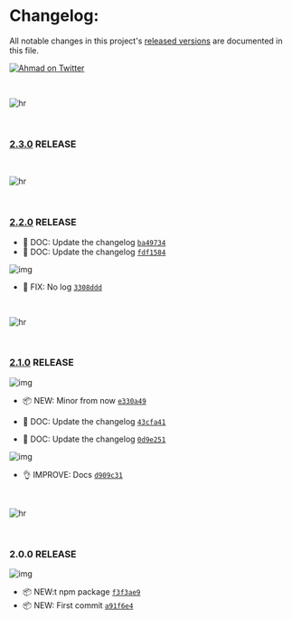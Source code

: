 # Changelog:

All notable changes in this project's [released versions](https://github.com/ahmadawais/shades-of-purple-vscode/releases) are documented in this file.

[![Ahmad on Twitter](https://img.shields.io/twitter/follow/mrahmadawais.svg?style=social&label=Follow%20@MrAhmadAwais)](https://twitter.com/mrahmadawais/)

<br>

![hr](https://on.ahmda.ws/t6N5/c)

<br>

### [2.3.0](https://github.com/ahmadawais/ClearConsole/compare/2.3.0...2.3.0) RELEASE

<br>

![hr](https://on.ahmda.ws/t6N5/c)

<br>

### [2.2.0](https://github.com/ahmadawais/ClearConsole/compare/2.1.0...2.2.0) RELEASE

-  📖 DOC: Update the changelog [`ba49734`](https://github.com/ahmadawais/ClearConsole/commit/ba4973417c579586ef34b8ec3cf165286c1d55ee)
-  📖 DOC: Update the changelog [`fdf1584`](https://github.com/ahmadawais/ClearConsole/commit/fdf1584e81f953470057a41cb4b8c7a8d1dcb4f6)

![img](https://on.ahmda.ws/t5Xs/c)

- 🐛 FIX: No log [`3308ddd`](https://github.com/ahmadawais/ClearConsole/commit/3308dddd27383ebc664600d2a410dd45a5d929c7)

<br>

![hr](https://on.ahmda.ws/t6N5/c)

<br>

### [2.1.0](https://github.com/ahmadawais/ClearConsole/compare/2.0.0...2.1.0) RELEASE

![img](https://on.ahmda.ws/t5AU/c)

- 📦 NEW: Minor from now [`e330a49`](https://github.com/ahmadawais/ClearConsole/commit/e330a49f287b501334f834a2649f32a172c72fd7)

-  📖 DOC: Update the changelog [`43cfa41`](https://github.com/ahmadawais/ClearConsole/commit/43cfa412338a7ff37464eb836c846bc1b809885a)
-  📖 DOC: Update the changelog [`0d9e251`](https://github.com/ahmadawais/ClearConsole/commit/0d9e251b5da89012d0551e3683ffc721c5c18e88)

![img](https://on.ahmda.ws/t77b/c)

- 👌 IMPROVE: Docs [`d909c31`](https://github.com/ahmadawais/ClearConsole/commit/d909c31c34223c9327d286297fc748c399d6757c)

<br>

![hr](https://on.ahmda.ws/t6N5/c)

<br>

### 2.0.0 RELEASE

![img](https://on.ahmda.ws/t5AU/c)

- 📦 NEW:t npm package [`f3f3ae9`](https://github.com/ahmadawais/ClearConsole/commit/f3f3ae9b130a84e39c7f029311883f87c6524c26)
- 📦 NEW: First commit [`a91f6e4`](https://github.com/ahmadawais/ClearConsole/commit/a91f6e488a98c263a91e44c0a8beda2266922d15)

<br>
